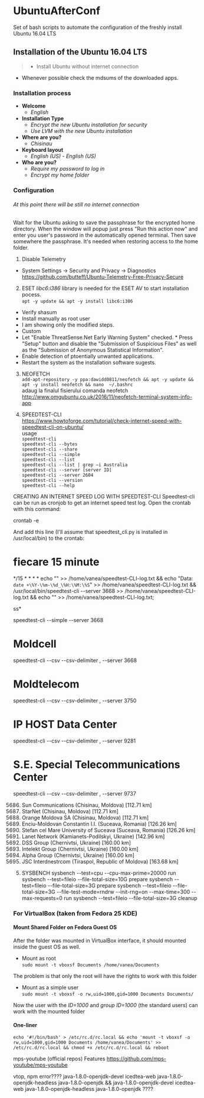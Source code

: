 # UbuntuAfterConf
Set of bash scripts to automate the configuration of the freshly install Ubuntu 16.04 LTS


## Installation of the Ubuntu 16.04 LTS

> - Install Ubuntu without internet connection
- Whenever possible check the mdsums of the downloaded apps.  

### Installation process  
- __Welcome__  
  - _English_
- __Installation Type__
  - _Encrypt the new Ubuntu installation for security_
  - _Use LVM with the new Ubuntu installation_
- __Where are you?__
    - _Chisinau_
- __Keyboard layout__
  - _English (US) - English (US)_
- __Who are you?__
  - _Require my password to log in_
  - _Encrypt my home folder_

### Configuration
###### At this point there will be still no internet connection
Wait for the Ubuntu asking to save the passphrase for the encrypted home directory. When the window will popup just press "Run this action now" and enter you user's password in the automatically opened terminal. Then save somewhere the passphrase. It's needed when restoring access to the home folder.  


1. Disable Telemetry
- System Settings -> Security and Privacy -> Diagnostics
https://github.com/butteff/Ubuntu-Telemetry-Free-Privacy-Secure

2. ESET
_libc6:i386_ library is needed for the ESET AV to start installation pocess.  
`apt -y update && apt -y install libc6:i386`  

  * Verify shasum
  * Install manually as root user
  * I am showing only the modified steps.
  * Custom
  * Let "Enable ThreatSense.Net Early Warning System" checked. * Press "Setup" button and disable the "Submission of Suspicious Files" as well as the "Submission of Anonymous Statistical Information".  
  * Enable detection of ptoentially unwanted applications.  
  * Restart the system as the installation software sugests.  

3. NEOFETCH  
`add-apt-repository -y ppa:dawidd0811/neofetch && apt -y update && apt -y install neofetch && nano  ~/.bashrc`  
adaug la finalul fisierului comanda neofetch  
http://www.omgubuntu.co.uk/2016/11/neofetch-terminal-system-info-app

4. SPEEDTEST-CLI  
https://www.howtoforge.com/tutorial/check-internet-speed-with-speedtest-cli-on-ubuntu/  
usage  
  `speedtest-cli`  
  `speedtest-cli --bytes`  
  `speedtest-cli --share`  
  `speedtest-cli --simple`  
  `speedtest-cli --list`  
  `speedtest-cli --list | grep –i Australia`  
  `speedtest-cli --server [server ID]`  
  `speedtest-cli --server 2604`  
  `speedtest-cli --version`  
  `speedtest-cli --help`  

CREATING AN INTERNET SPEED LOG WITH SPEEDTEST-CLI
Speedtest-cli can be run as cronjob to get an internet speed test log. Open the crontab with this command:

crontab -e

And add this line (I'll assume that speedtest_cli.py is installed in /usr/local/bin) to the crontab:

# fiecare 15 minute
*/15 * * * *  echo "" >> /home/vanea/speedtest-CLI-log.txt && echo "Data: `date +\%Y-\%m-\%d_\%H:\%M:\%S`" >> /home/vanea/speedtest-CLI-log.txt && /usr/local/bin/speedtest-cli --server 3668 >> /home/vanea/speedtest-CLI-log.txt && echo "" >> /home/vanea/speedtest-CLI-log.txt;

ss*

speedtest-cli --simple --server 3668

# Moldcell
speedtest-cli --csv --csv-delimiter , --server 3668

# Moldtelecom
speedtest-cli --csv --csv-delimiter , --server 3750

# IP HOST Data Center
speedtest-cli --csv --csv-delimiter , --server 9281

# S.E. Special Telecommunications Center
speedtest-cli --csv --csv-delimiter , --server 9737

5686) Sun Communications (Chisinau, Moldova) [112.71 km]
6433) StarNet (Chisinau, Moldova) [112.71 km]
4149) Orange Moldova SA (Chisinau, Moldova) [112.71 km]
4784) Enciu-Moldovan Constantin I.I. (Suceava, Romania) [126.26 km]
11854) Stefan cel Mare University of Suceava (Suceava, Romania) [126.26 km]
5996) Lanet Network (Kamianets-Podilskyi, Ukraine) [142.96 km]
3076) DSS Group (Chernivtsi, Ukraine) [160.00 km]
6291) Intelekt Group (Chernivtsi, Ukraine) [160.00 km]
5766) Alpha Group (Chernivtsi, Ukraine) [160.00 km]
1528) JSC Interdnestrcom (Tiraspol, Republic of Moldova) [163.68 km]

5. SYSBENCH
sysbench --test=cpu --cpu-max-prime=20000 run
sysbench --test=fileio --file-total-size=10G prepare
sysbench --test=fileio --file-total-size=3G prepare
sysbench --test=fileio --file-total-size=3G --file-test-mode=rndrw --init-rng=on --max-time=300 --max-requests=0 run
sysbench --test=fileio --file-total-size=3G cleanup



### For VirtualBox (taken from Fedora 25 KDE)
#### Mount Shared Folder on Fedora Guest OS
After the folder was mounted in VirtualBox interface, it should mounted inside the guest OS as well.

* Mount as root  
`sudo mount -t vboxsf Documents /home/vanea/Documents`

The problem is that only the root will have the rights to work with this folder

* Mount as a simple user  
`sudo mount -t vboxsf -o rw,uid=1000,gid=1000 Documents Documents/`

Now the user with the _ID=1000_ and _group ID=1000_ (the standard users) can work with the mounted folder

#### One-liner
`echo '#!/bin/bash' > /etc/rc.d/rc.local && echo 'mount -t vboxsf -o rw,uid=1000,gid=1000 Documents /home/vanea/Documents' >> /etc/rc.d/rc.local && chmod +x /etc/rc.d/rc.local && reboot`



mps-youtube (official repos) Features https://github.com/mps-youtube/mps-youtube

vtop, npm error????
java-1.8.0-openjdk-devel icedtea-web java-1.8.0-openjdk-headless java-1.8.0-openjdk && java-1.8.0-openjdk-devel icedtea-web java-1.8.0-openjdk-headless java-1.8.0-openjdk ????
